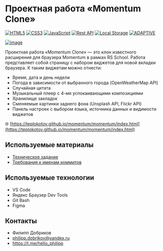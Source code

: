 # **Проектная работа «Momentum Clone»**

[![HTML5](https://img.shields.io/badge/html5-%23E34F26.svg?style=for-the-badge&logo=html5&logoColor=white)](https://developer.mozilla.org/en-US/docs/Web/HTML)
[![CSS3](https://img.shields.io/badge/css3-%231572B6.svg?style=for-the-badge&logo=css3&logoColor=white)](https://developer.mozilla.org/en-US/docs/Web/CSS)
[![JavaScript](https://img.shields.io/badge/javascript-%23323330.svg?style=for-the-badge&logo=javascript&logoColor=%23F7DF1E)](https://developer.mozilla.org/en-US/docs/Web/JavaScript)
[![Rest API](https://img.shields.io/badge/rest_api-%2320232a.svg?style=for-the-badge&logo=rest&logoColor=white)](https://ru.wikipedia.org/wiki/REST)
[![Local Storage](https://img.shields.io/badge/local-storage-%23323330.svg?style=for-the-badge&logo=rest&logoColor=white)](https://ru.wikipedia.org/wiki/REST)
[![ADAPTIVE](https://img.shields.io/badge/ADAPTIVE-%23593d88.svg?style=for-the-badge&logoColor=white)](https://developer.mozilla.org/en-US/docs/Web/CSS)

[![image](https://github.com/teplokotov/momentum/assets/118915923/8159c510-5df3-409b-bcc1-3af6909339f7)](https://teplokotov.github.io/momentum/momentum/index.html)

Проектная работа «Momentum Clone» — это клон известного расширения для браузера Momentum в рамках RS School.
Работа представляет собой страницу с набором виджетов для новой вкладки браузера. 
К таким виджетам можно отнести:
- Время, дата и день недели
- Погода в зависимости от выбранного города (OpenWeatherMap API)
- Случайная цитата
- Музыкальный плеер с 4-мя успокаивающими композициями
- Хранилище закладок
- Сменяемые картинки заднего фона (Unsplash API, Flickr API)
- Панель настроек с выбором языка, источника данных и видимости виджетов

🌐 [https://teplokotov.github.io/momentum/momentum/index.html](https://teplokotov.github.io/momentum/momentum/index.html)

## Используемые материалы
- [Техническое задание](https://github.com/rolling-scopes-school/tasks/blob/master/tasks/momentum/momentum-stage1.md)
- [Требования к именам коммитов](https://docs.rs.school/#/git-convention)
## Используемые технологии
- VS Code
- Яндекс Браузер Dev Tools
- Git Bash
- Figma
## Контакты
- Филипп Добриков
- philipp.dobrikov@yandex.ru
- https://t.me/hello_philipp
